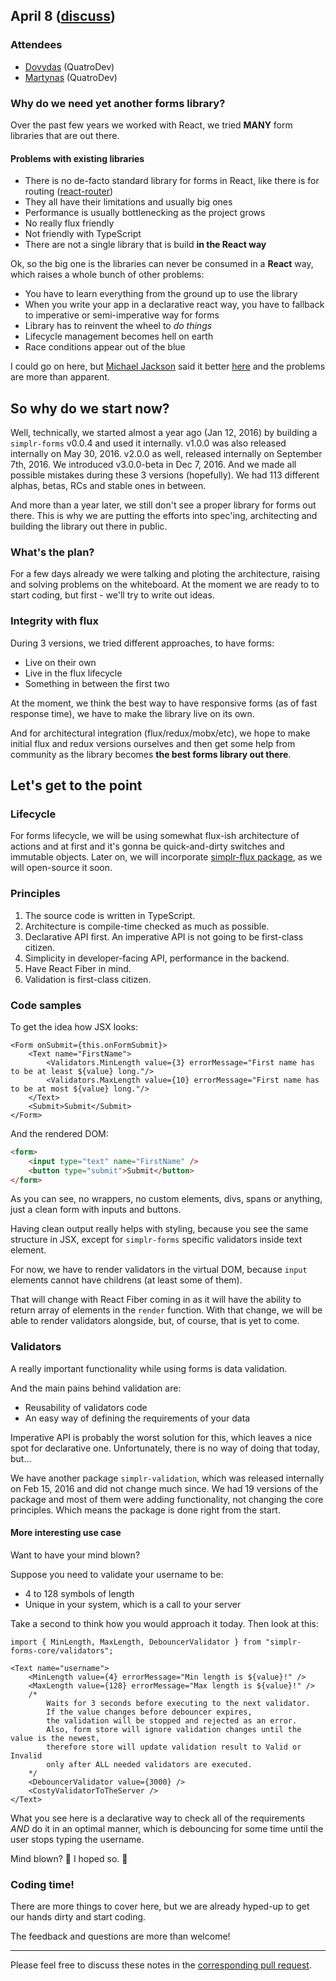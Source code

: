 ## April 8 ([discuss](https://github.com/SimplrJS/simplr-forms/pull/1))

### Attendees

* [Dovydas](https://twitter.com/dovydasnav) (QuatroDev)
* [Martynas](https://twitter.com/MartiogalaLT) (QuatroDev)

### Why do we need yet another forms library?

Over the past few years we worked with React, we tried **MANY** form libraries that are out there.

#### Problems with existing libraries

* There is no de-facto standard library for forms in React, like there is for routing ([react-router](https://github.com/ReactTraining/react-router))
* They all have their limitations and usually big ones
* Performance is usually bottlenecking as the project grows
* No really flux friendly
* Not friendly with TypeScript
* There are not a single library that is build **in the React way**

Ok, so the big one is the libraries can never be consumed in a **React** way, which raises a whole bunch of other problems:
* You have to learn everything from the ground up to use the library
* When you write your app in a declarative react way, you have to fallback to imperative or semi-imperative way for forms
* Library has to reinvent the wheel to *do things*
* Lifecycle management becomes hell on earth
* Race conditions appear out of the blue

I could go on here, but [Michael Jackson](https://github.com/mjackson) said it better [here](https://www.youtube.com/watch?v=Vur2dAFZ4GE)
and the problems are more than apparent.

## So why do we start now?

Well, technically, we started almost a year ago (Jan 12, 2016) by building a `simplr-forms` v0.0.4 and used it internally.
v1.0.0 was also released internally on May 30, 2016.
v2.0.0 as well, released internally on September 7th, 2016.
We introduced v3.0.0-beta in Dec 7, 2016. And we made all possible mistakes during these 3 versions (hopefully).
We had 113 different alphas, betas, RCs and stable ones in between.

And more than a year later, we still don't see a proper library for forms out there. This is why we are putting the efforts into
spec'ing, architecting and building the library out there in public.

### What's the plan?

For a few days already we were talking and ploting the architecture, raising and solving problems on the whiteboard.
At the moment we are ready to to start coding, but first - we'll try to write out ideas.

### Integrity with flux

During 3 versions, we tried different approaches, to have forms:
- Live on their own
- Live in the flux lifecycle
- Something in between the first two

At the moment, we think the best way to have responsive forms (as of fast response time), we have to make the library live on its own.

And for architectural integration (flux/redux/mobx/etc), we hope to make initial flux and redux versions ourselves and then get some help from community as the library becomes **the best forms library out there**.

## Let's get to the point

### Lifecycle

For forms lifecycle, we will be using somewhat flux-ish architecture of actions and at first and it's gonna be quick-and-dirty switches and immutable objects. Later on, we will incorporate [simplr-flux package](https://github.com/SimplrJS/simplr-flux), as we will open-source it soon.

### Principles

1. The source code is written in TypeScript.
2. Architecture is compile-time checked as much as possible.
3. Declarative API first. An imperative API is not going to be first-class citizen.
4. Simplicity in developer-facing API, performance in the backend.
5. Have React Fiber in mind.
6. Validation is first-class citizen.

### Code samples

To get the idea how JSX looks:

```tsx
<Form onSubmit={this.onFormSubmit}>
    <Text name="FirstName">
        <Validators.MinLength value={3} errorMessage="First name has to be at least ${value} long."/>
        <Validators.MaxLength value={10} errorMessage="First name has to be at most ${value} long."/>
    </Text>
    <Submit>Submit</Submit>
</Form>
```

And the rendered DOM:
```html
<form>
    <input type="text" name="FirstName" />
    <button type="submit">Submit</button>
</form>
```

As you can see, no wrappers, no custom elements, divs, spans or anything, just a clean form with inputs and buttons.

Having clean output really helps with styling, because you see the same structure in JSX, except for `simplr-forms` specific validators inside text element.

For now, we have to render validators in the virtual DOM, because `input` elements cannot have childrens (at least some of them).

That will change with React Fiber coming in as it will have the ability to return array of elements in the `render` function. With that change, we will be able to render validators alongside, but, of course, that is yet to come.

### Validators

A really important functionality while using forms is data validation.

And the main pains behind validation are:
* Reusability of validators code
* An easy way of defining the requirements of your data

Imperative API is probably the worst solution for this, which leaves a nice spot for declarative one. Unfortunately, there is no way of doing that today, but...

We have another package `simplr-validation`, which was released internally on Feb 15, 2016 and did not change much since. We had 19 versions of the package and most of them were adding functionality, not changing the core principles. Which means the package is done right from the start.

#### More interesting use case

Want to have your mind blown?

Suppose you need to validate your username to be:
* 4 to 128 symbols of length
* Unique in your system, which is a call to your server

Take a second to think how you would approach it today. Then look at this:

```tsx
import { MinLength, MaxLength, DebouncerValidator } from "simplr-forms-core/validators";

<Text name="username">
    <MinLength value={4} errorMessage="Min length is ${value}!" />
    <MaxLength value={128} errorMessage="Max length is ${value}!" />
    /*
        Waits for 3 seconds before executing to the next validator.
        If the value changes before debouncer expires, 
        the validation will be stopped and rejected as an error.
        Also, form store will ignore validation changes until the value is the newest, 
        therefore store will update validation result to Valid or Invalid 
        only after ALL needed validators are executed.
    */ 
    <DebouncerValidator value={3000} />
    <CostyValidatorToTheServer />
</Text>
```

What you see here is a declarative way to check all of the requirements *AND* do it in an optimal manner, which is debouncing for some time until the user stops typing the username.

Mind blown? :tada: I hoped so. :clap:

### Coding time!

There are more things to cover here, but we are already hyped-up to get our hands dirty and start coding.

The feedback and questions are more than welcome!

------------

Please feel free to discuss these notes in the [corresponding pull request](https://github.com/SimplrJS/simplr-forms/pull/1).
  
